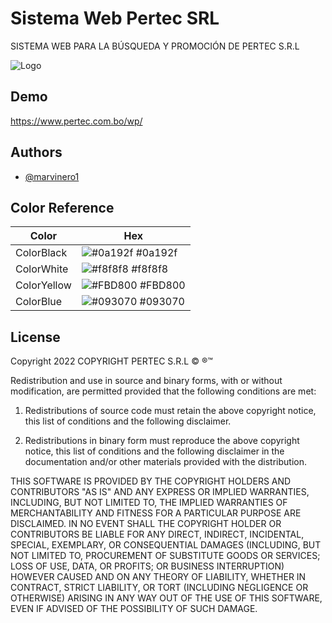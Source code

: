 
# Sistema Web Pertec SRL

SISTEMA WEB PARA LA BÚSQUEDA Y PROMOCIÓN DE PERTEC S.R.L


![Logo](https://pertec.com.bo/wp/wp-content/uploads/2012/10/logo_small.jpg)


## Demo

https://www.pertec.com.bo/wp/


## Authors

- [@marvinero1](https://github.com/marvinero1)

## Color Reference

| Color             | Hex                                                                |
| ----------------- | ------------------------------------------------------------------ |
| ColorBlack | ![#0a192f](https://via.placeholder.com/10/0a192f?text=+) #0a192f |
| ColorWhite | ![#f8f8f8](https://via.placeholder.com/10/f8f8f8?text=+) #f8f8f8 |
| ColorYellow | ![#FBD800](https://via.placeholder.com/10/FFFE04?text=+) #FBD800 |
| ColorBlue | ![#093070](https://via.placeholder.com/10/2832A1?text=+) #093070 |
## License

Copyright 2022 COPYRIGHT PERTEC S.R.L © ®™

Redistribution and use in source and binary forms, with or without modification, are permitted provided that the following conditions are met:

1. Redistributions of source code must retain the above copyright notice, this list of conditions and the following disclaimer.

2. Redistributions in binary form must reproduce the above copyright notice, this list of conditions and the following disclaimer in the documentation and/or other materials provided with the distribution.

THIS SOFTWARE IS PROVIDED BY THE COPYRIGHT HOLDERS AND CONTRIBUTORS "AS IS" AND ANY EXPRESS OR IMPLIED WARRANTIES, INCLUDING, BUT NOT LIMITED TO, THE IMPLIED WARRANTIES OF MERCHANTABILITY AND FITNESS FOR A PARTICULAR PURPOSE ARE DISCLAIMED. IN NO EVENT SHALL THE COPYRIGHT HOLDER OR CONTRIBUTORS BE LIABLE FOR ANY DIRECT, INDIRECT, INCIDENTAL, SPECIAL, EXEMPLARY, OR CONSEQUENTIAL DAMAGES (INCLUDING, BUT NOT LIMITED TO, PROCUREMENT OF SUBSTITUTE GOODS OR SERVICES; LOSS OF USE, DATA, OR PROFITS; OR BUSINESS INTERRUPTION) HOWEVER CAUSED AND ON ANY THEORY OF LIABILITY, WHETHER IN CONTRACT, STRICT LIABILITY, OR TORT (INCLUDING NEGLIGENCE OR OTHERWISE) ARISING IN ANY WAY OUT OF THE USE OF THIS SOFTWARE, EVEN IF ADVISED OF THE POSSIBILITY OF SUCH DAMAGE.